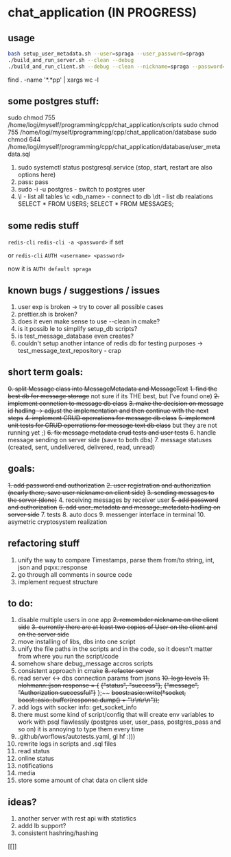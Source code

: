 # chat_application (IN PROGRESS)

## usage
```bash
bash setup_user_metadata.sh --user=spraga --user_password=spraga
./build_and_run_server.sh --clean --debug
./build_and_run_client.sh --debug --clean --nickname=spraga --password=spraga
```

find . -name '*.*pp' | xargs wc -l

## some postgres stuff: 
sudo chmod 755 /home/logi/myself/programming/cpp/chat_application/scripts
sudo chmod 755 /home/logi/myself/programming/cpp/chat_application/database
sudo chmod 644 /home/logi/myself/programming/cpp/chat_application/database/user_metadata.sql

1. sudo systemctl status postgresql.service (stop, start, restart are also options here)
2. pass: pass
3. sudo -i -u postgres - switch to postgres user
4. 
    \l - list all tables
    \c <db_name> - connect to db
    \dt - list db realations
    SELECT * FROM USERS;
    SELECT * FROM MESSAGES;

## some redis stuff
`redis-cli`
`redis-cli -a <password>` if set

or `redis-cli`
   `AUTH <username> <password>`

now it is `AUTH default spraga`

    
## known bugs / suggestions / issues
1. user exp is broken -> try to cover all possible cases
2. prettier.sh is broken?
3. does it even make sense to use --clean in cmake? 
4. is it possib le to simplify setup_db scripts? 
5. is test_message_database even creates? 
6. couldn't setup another intance of redis db for testing purposes -> test_message_text_repository - crap 

## short term goals:
~~0. split Message class into MessageMetadata and MessageText~~
~~1. find the best db for message storage~~ not sure if its THE best, but I've found one)
~~2. implement connetion to message db class~~
~~3. make the decision on message id hadling -> adjust the implementation and then continue with the next steps~~
~~4. implement CRUD operrations for message db class~~
~~5. implement unit tests for CRUD operrations for message text db class~~ but they are not running yet ;)
~~6. fix message metadata crud tests and user tests~~
6. handle message sending on server side (save to both dbs)
7. message statuses (created, sent, undelivered, delivered, read, unread)

## goals:
~~1. add password and authorization~~
~~2. user registration and authorization (nearly there, save user nickname on client side)~~ 
~~3. sending messages to the server (done)~~
4. receiving messages by receiver user 
~~5. add password and authorization~~
~~6. add user_metadata and message_metadata hadling on server side~~
7. tests
8. auto docs
9. messenger interface in terminal
10. asymetric cryptosystem realization

## refactoring stuff
1. unify the way to compare Timestamps, parse them from/to string, int, json and pqxx::response
2. go through all comments in source code 
3. implement request structure

## to do:
1. disable multiple users in one app
~~2. remembder nickname on the client side~~
~~3. currently there are at least two copies of User on the client and on the server side~~
4. move installing of libs, dbs into one script
5. unify the file paths in the scripts and in the code, so it doesn't matter from where you run the script/code
6. somehow share debug_message accros scripts
7. consistent approach in cmake 
~~8. refactor server~~ 
9. read server <-> dbs connection params from jsons
~~10. logs levels~~
~~11.         nlohmann::json response = {~~
    ~~{"status", "success"},~~
    ~~{"message", "Authorization successful"}~~
};~~
~~boost::asio::write(*socket, boost::asio::buffer(response.dump() + "\r\n\r\n"));~~
12. add logs with socker info: get_socket_info 
13. there must some kind of script/config that will create env variables to work with psql flawlessly (postgres user, user_pass, postgres_pass and so on)
it is annoying to type them every time 
14. .github/worflows/autotests.yaml, gl hf :)))
15. rewrite logs in scripts and .sql files
16. read status
17. online status
18. notifications
19. media
20. store some amount of chat data on client side

## ideas?
1. another server with rest api with statistics
2. addd lb support?
3. consistent hashring/hashing

[[]]